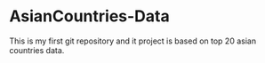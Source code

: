 # AsianCountries-Data
This is my first git repository and it project is based on top 20 asian countries data. 
